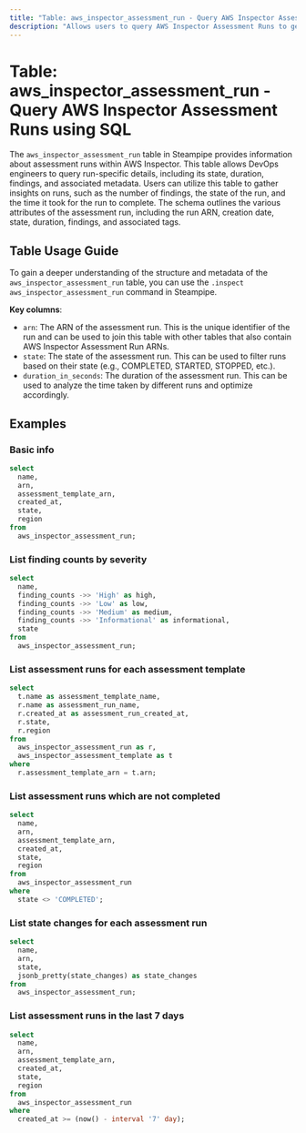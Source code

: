 ```yaml
---
title: "Table: aws_inspector_assessment_run - Query AWS Inspector Assessment Runs using SQL"
description: "Allows users to query AWS Inspector Assessment Runs to get detailed information about each assessment run, including its state, duration, findings, and more."
---
```


# Table: aws_inspector_assessment_run - Query AWS Inspector Assessment Runs using SQL

The `aws_inspector_assessment_run` table in Steampipe provides information about assessment runs within AWS Inspector. This table allows DevOps engineers to query run-specific details, including its state, duration, findings, and associated metadata. Users can utilize this table to gather insights on runs, such as the number of findings, the state of the run, and the time it took for the run to complete. The schema outlines the various attributes of the assessment run, including the run ARN, creation date, state, duration, findings, and associated tags.

## Table Usage Guide

To gain a deeper understanding of the structure and metadata of the `aws_inspector_assessment_run` table, you can use the `.inspect aws_inspector_assessment_run` command in Steampipe.

**Key columns**:

- `arn`: The ARN of the assessment run. This is the unique identifier of the run and can be used to join this table with other tables that also contain AWS Inspector Assessment Run ARNs.
- `state`: The state of the assessment run. This can be used to filter runs based on their state (e.g., COMPLETED, STARTED, STOPPED, etc.).
- `duration_in_seconds`: The duration of the assessment run. This can be used to analyze the time taken by different runs and optimize accordingly.

## Examples

### Basic info

```sql
select
  name,
  arn,
  assessment_template_arn,
  created_at,
  state,
  region
from
  aws_inspector_assessment_run;
```

### List finding counts by severity

```sql
select
  name,
  finding_counts ->> 'High' as high,
  finding_counts ->> 'Low' as low,
  finding_counts ->> 'Medium' as medium,
  finding_counts ->> 'Informational' as informational,
  state
from
  aws_inspector_assessment_run;
```

### List assessment runs for each assessment template

```sql
select
  t.name as assessment_template_name,
  r.name as assessment_run_name,
  r.created_at as assessment_run_created_at,
  r.state,
  r.region
from
  aws_inspector_assessment_run as r,
  aws_inspector_assessment_template as t
where
  r.assessment_template_arn = t.arn;
```

### List assessment runs which are not completed

```sql
select
  name,
  arn,
  assessment_template_arn,
  created_at,
  state,
  region
from
  aws_inspector_assessment_run
where
  state <> 'COMPLETED';
```

### List state changes for each assessment run

```sql
select
  name,
  arn,
  state,
  jsonb_pretty(state_changes) as state_changes
from
  aws_inspector_assessment_run;
```

### List assessment runs in the last 7 days

```sql
select
  name,
  arn,
  assessment_template_arn,
  created_at,
  state,
  region
from
  aws_inspector_assessment_run
where
  created_at >= (now() - interval '7' day);
```
